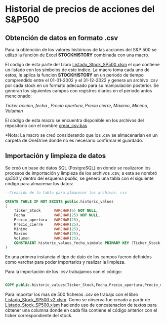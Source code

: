 # Historial de precios de acciones del S&P500

## Obtención de datos en formato .csv

Para la obtención de los valores históricos de las acciones del S&P 500 se utilizó la función de Excel **STOCKHISTORY** combinada con una macro. 

El código de ésta parte del Libro [Listado_Stock_SP500.xlsm](https://github.com/DanielDataAnalyst/Data-Analyst-Portfolio/tree/main/Stocks%20S%26P500) el que contiene un listado con los símbolos de este índice. La macro toma cada uno de estos, le aplica la funcion **STOCKHISTORY** en un período de tiempo comprendido entre el 01-01-2002 y el 31-12-2022 y genera un archivo .csv por cada stock en un formato adecuado para su manipulación posterior.
Se generan los siguientes campos con registros diarios en el periodo antes mencionado: 

*Ticker accion*, *fecha* , *Precio apertura*, *Precio cierre*, *Máximo*, *Mínimo*, *Volumen*

El código de esta macro se encuentra disponible en los archivos del repositorio con el nombre [crear_csv.bas](https://github.com/DanielDataAnalyst/Data-Analyst-Portfolio/blob/main/Stocks%20S%26P500/crear_csv.bas)

*Nota: La macro se creó considerando que los .csv se almacenarían en un carpeta de OneDrive donde no es necesario confirmar el guardado.


## Importación y limpieza de datos

Se creó un base de datos SQL (PostgreSQL) en donde se realizaron los procesos de importación y limpieza de los archivos .csv, a esta se nombró *sp500* y dentro del esquema *public*,  se generó una tabla con el siguiente código para almacenar los datos:

```SQL
--Creación de la tabla para almacenar los archivos. csv

CREATE TABLE IF NOT EXISTS public.historic_values
(
	Ticker_Stock      VARCHAR(6) NOT NULL,
	Fecha             VARCHAR(25) NOT NULL,
	Precio_apertura   VARCHAR(25), 
	Precio_cierre     VARCHAR(25),
	Minimo            VARCHAR(25),
	Maximo            VARCHAR(25), 
	Volumen           VARCHAR(25),
	CONSTRAINT historic_values_fecha_simbolo PRIMARY KEY (Ticker_Stock, Fecha)
)
```
En una primera instancia el tipo de dato de los campos fueron definidos como varchar para poder importarlos y realizar la limpieza.

Para la importación de los .csv trabajamos con el código:

```SQL 

COPY public.historic_values(Ticker_Stock,Fecha,Precio_apertura,Precio_cierre,Minimo,Maximo,Volumen) from 'D:\CSV_2002-2022\"Ticker de la accion".csv' WITH DELIMITER ',' CSV;

```

Para importar los mas de 500 ficheros .csv se trabajo con el libro [Listado_Stock_SP500 v2.xlsm](https://github.com/DanielDataAnalyst/Data-Analyst-Portfolio/blob/main/Stocks%20S%26P500/Listado_Stock_SP500%20v2.xlsm). Como se observa fue creado a partir de [Listado_Stock_SP500.xlsm](https://github.com/DanielDataAnalyst/Data-Analyst-Portfolio/tree/main/Stocks%20S%26P500) haciendo uso de concatenacion de textos para obtener una columna donde en cada fila contiene el código anterior con el ticker correspondiente del stock.

